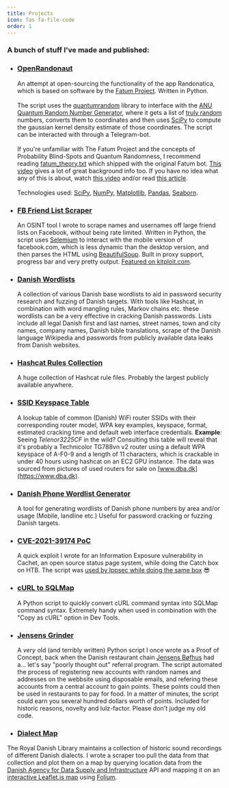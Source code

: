 ```yaml
---
title: Projects
icon: fas fa-file-code
order: 1
---
```


### A bunch of stuff I've made and published:

* ### [OpenRandonaut](https://github.com/openrandonaut/openrandonaut-bot)
	An attempt at open-sourcing the functionality of the app Randonatica, which is based on software by the [Fatum Project](https://github.com/anonyhoney/fatum-en). Written in Python.<br><br> The script uses the [quantumrandom](https://github.com/lmacken/quantumrandom) library to interface with the [ANU Quantum Random Number Generator](https://qrng.anu.edu.au/), where it gets a list of [truly random](https://en.wikipedia.org/wiki/Hardware_random_number_generator#Quantum_random_properties) numbers, converts them to coordinates and then uses [SciPy](https://github.com/scipy/scipy) to compute the gaussian kernel density estimate of those coordinates. The script can be interacted with through a Telegram-bot. <br><br>If you're unfamiliar with The Fatum Project and the concepts of Probability Blind-Spots and Quantum Randomness, I recommend reading [fatum_theory.txt](https://github.com/anonyhoney/fatum-en/blob/master/docs/fatum_theory.txt) which shipped with the original Fatum bot. [This video](https://www.youtube.com/watch?v=6C6aXta3m1M) gives a lot of great background info too. If you have no idea what any of this is about, watch [this video](https://www.youtube.com/watch?v=nDX81AUm8yE) and/or read [this article](https://medium.com/swlh/randonauts-how-a-random-number-generator-can-set-you-free-dfc2a2413e15).<br><br>Technologies used: [SciPy](https://scipy.org/), [NumPy](https://numpy.org/), [Matplotlib](https://matplotlib.org/), [Pandas](https://pandas.pydata.org/), [Seaborn](https://github.com/mwaskom/seaborn).

* ### [FB Friend List Scraper](https://github.com/narkopolo/fb_friend_list_scraper)

   An OSINT tool I wrote to scrape names and usernames off large friend lists on Facebook, without being rate limited. Written in Python, the script uses [Selemium](https://pypi.org/project/selenium/) to interact with the mobile version of facebook.com, which is less dynamic than the desktop version, and then parses the HTML using [BeautifulSoup](https://www.crummy.com/software/BeautifulSoup/bs4/doc/). Built in proxy support, progress bar and very pretty output. [Featured on kitploit.com](https://www.kitploit.com/2022/05/fbfriendlistscraper-osint-tool-to.html).

* ### [Danish Wordlists](https://github.com/narkopolo/danish-wordlists)
	A collection of various Danish base wordlists to aid in password security research and fuzzing of Danish targets. With tools like Hashcat, in combination with word mangling rules, Markov chains etc. these wordlists can be a very effective in cracking Danish passwords. Lists include all legal Danish first and last names, street names, town and city names, company names, Danish bible translations, scrape of the Danish language Wikipedia and passwords from publicly available data leaks from Danish websites.
	
* ### [Hashcat Rules Collection](https://github.com/narkopolo/hashcat-rules-collection)
	A huge collection of Hashcat rule files. Probably the largest publicly available anywhere.

* ### [SSID Keyspace Table](https://github.com/narkopolo/ssid-keyspace-table)
	A lookup table of common (Danish) WiFi router SSIDs with their corresponding router model, WPA key examples, keyspace, format, estimated cracking time and default web interface credentials. **Example**: Seeing *Telenor3225CF* in the wild? Consulting this table will reveal that it's probably a Technicolor TG788vn v2 router using a default WPA keyspace of A-F0-9 and a length of 11 characters, which is crackable in under 40 hours using hashcat on an EC2 GPU instance. The data was sourced from pictures of used routers for sale on [www.dba.dk](https://www.dba.dk).
	
* ### [Danish Phone Wordlist Generator](https://github.com/narkopolo/danish_phone_wordlist_generator)
	A tool for generating wordlists of Danish phone numbers by area and/or usage (Mobile, landline etc.) Useful for password cracking or fuzzing Danish targets.

* ### [CVE-2021-39174 PoC](https://github.com/narkopolo/CVE-2021-39174-PoC)
	A quick exploit I wrote for an Information Exposure vulnerability in Cachet, an open source status page system, while doing the Catch box on HTB. The script was [used by Ippsec while doing the same box](https://youtu.be/XAZI361XgRU?t=1164) 😎

* ### [cURL to SQLMap](https://github.com/narkopolo/curl_to_sqlmap)
	A Python script to quickly convert cURL command syntax into SQLMap command syntax. Extremely handy when used in combination with the "Copy as cURL" option in Dev Tools.
	
	
* ### [Jensens Grinder](https://github.com/narkopolo/jensens_grinder/blob/main/jensens_grinder.py)
	A *very* old (and terribly written) Python script I once wrote as a Proof of Concept, back when the Danish restaurant chain [Jensens Bøfhus](https://jensens.com/da/) had a... let's say "poorly thought out" referral program. The script automated the process of registering new accounts with random names and addresses on the webbsite using disposable emails, and refering these accounts from a central account to gain points. These points could then be used in restaurants to pay for food. In a matter of minutes, the script could earn you several hundred dollars worth of points. Included for historic reasons, novelty and lulz-factor. Please don't judge my old code.
	


* ### [Dialect Map](https://github.com/narkopolo/dialektkort) 
The Royal Danish Library maintains a collection of historic sound recordings of  different Danish dialects. I wrote a scraper too pull the data from that collection and plot them on a map by querying location data from the [Danish Agency for Data Supply and Infrastructure](https://eng.sdfe.dk/) API and mapping it on an [interactive Leaflet.js map](https://narkopolo.github.io/dialektkort/) using [Folium](https://github.com/python-visualization/folium).	